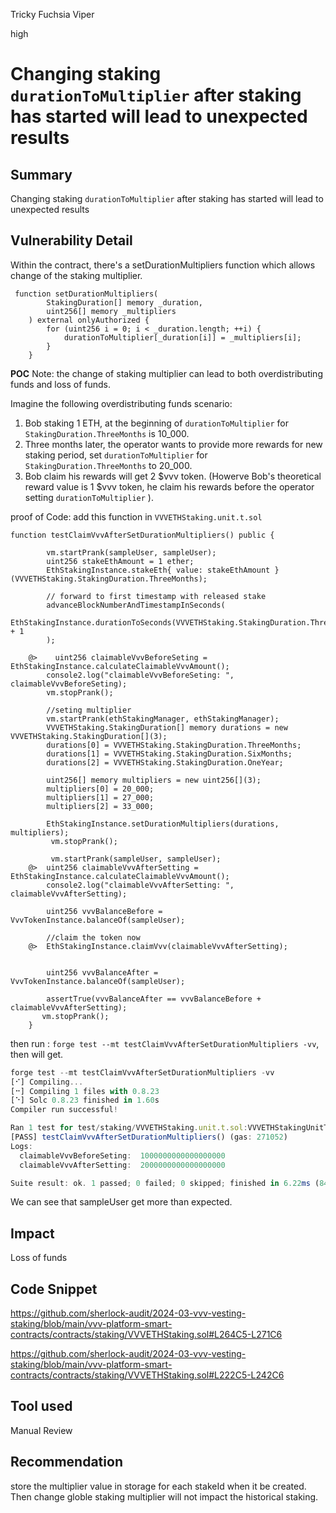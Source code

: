 Tricky Fuchsia Viper

high

# Changing staking `durationToMultiplier` after staking has started will lead to unexpected results


## Summary
Changing staking `durationToMultiplier` after staking has started will lead to unexpected results
## Vulnerability Detail
Within the contract, there's a setDurationMultipliers function which allows change of the staking multiplier.
```solidity
 function setDurationMultipliers(
        StakingDuration[] memory _duration,
        uint256[] memory _multipliers
    ) external onlyAuthorized {
        for (uint256 i = 0; i < _duration.length; ++i) {
            durationToMultiplier[_duration[i]] = _multipliers[i];
        }
    }
```
**POC**
Note: the change of staking multiplier can lead to both overdistributing funds and loss of funds.

Imagine the following overdistributing funds scenario:
1. Bob staking 1 ETH, at the beginning of `durationToMultiplier` for `StakingDuration.ThreeMonths` is 10_000.
2. Three months later, the operator wants to provide more rewards for new  staking period, set `durationToMultiplier` for `StakingDuration.ThreeMonths` to 20_000.
3. Bob  claim his rewards will get 2 $vvv token. (Howerve Bob's theoretical reward value is 1 $vvv token, he claim his rewards before the operator setting `durationToMultiplier` ).

proof of Code:
add this function in `VVVETHStaking.unit.t.sol`
```solidity
function testClaimVvvAfterSetDurationMultipliers() public {

        vm.startPrank(sampleUser, sampleUser);
        uint256 stakeEthAmount = 1 ether;
        EthStakingInstance.stakeEth{ value: stakeEthAmount }(VVVETHStaking.StakingDuration.ThreeMonths);

        // forward to first timestamp with released stake
        advanceBlockNumberAndTimestampInSeconds(
            EthStakingInstance.durationToSeconds(VVVETHStaking.StakingDuration.ThreeMonths) + 1
        );

    @>    uint256 claimableVvvBeforeSeting = EthStakingInstance.calculateClaimableVvvAmount();
        console2.log("claimableVvvBeforeSeting: ", claimableVvvBeforeSeting);
        vm.stopPrank();

        //seting multiplier
        vm.startPrank(ethStakingManager, ethStakingManager);
        VVVETHStaking.StakingDuration[] memory durations = new VVVETHStaking.StakingDuration[](3);
        durations[0] = VVVETHStaking.StakingDuration.ThreeMonths;
        durations[1] = VVVETHStaking.StakingDuration.SixMonths;
        durations[2] = VVVETHStaking.StakingDuration.OneYear;

        uint256[] memory multipliers = new uint256[](3);
        multipliers[0] = 20_000;
        multipliers[1] = 27_000;
        multipliers[2] = 33_000;

        EthStakingInstance.setDurationMultipliers(durations, multipliers);
         vm.stopPrank();
        
         vm.startPrank(sampleUser, sampleUser);
    @>  uint256 claimableVvvAfterSetting = EthStakingInstance.calculateClaimableVvvAmount();
        console2.log("claimableVvvAfterSetting: ", claimableVvvAfterSetting);

        uint256 vvvBalanceBefore = VvvTokenInstance.balanceOf(sampleUser);

        //claim the token now
    @>  EthStakingInstance.claimVvv(claimableVvvAfterSetting);
    
    
        uint256 vvvBalanceAfter = VvvTokenInstance.balanceOf(sampleUser);

        assertTrue(vvvBalanceAfter == vvvBalanceBefore + claimableVvvAfterSetting);
       vm.stopPrank();
    }
```
then run : `forge test --mt testClaimVvvAfterSetDurationMultipliers -vv`,
then will get.
```javascript
forge test --mt testClaimVvvAfterSetDurationMultipliers -vv
[⠊] Compiling...
[⠒] Compiling 1 files with 0.8.23
[⠑] Solc 0.8.23 finished in 1.60s
Compiler run successful!

Ran 1 test for test/staking/VVVETHStaking.unit.t.sol:VVVETHStakingUnitTests
[PASS] testClaimVvvAfterSetDurationMultipliers() (gas: 271052)
Logs:
  claimableVvvBeforeSeting:  1000000000000000000
  claimableVvvAfterSetting:  2000000000000000000

Suite result: ok. 1 passed; 0 failed; 0 skipped; finished in 6.22ms (841.00µs CPU time)
```
We can see that sampleUser get more than expected.
## Impact

Loss of funds

## Code Snippet
https://github.com/sherlock-audit/2024-03-vvv-vesting-staking/blob/main/vvv-platform-smart-contracts/contracts/staking/VVVETHStaking.sol#L264C5-L271C6

https://github.com/sherlock-audit/2024-03-vvv-vesting-staking/blob/main/vvv-platform-smart-contracts/contracts/staking/VVVETHStaking.sol#L222C5-L242C6
## Tool used

Manual Review

## Recommendation
store the multiplier value in storage for each stakeId when it be created.
Then change globle staking multiplier will not impact the historical staking. 
